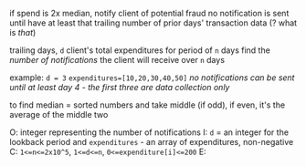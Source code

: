 if spend is 2x median, notify client of potential fraud
no notification is sent until have at least that trailing number of prior days' transaction data (? what is _that_)

trailing days, `d`
client's total expenditures for period of `n` days
find the _number of notifications_ the client will receive over `n` days

example:
`d = 3`
`expenditures=[10,20,30,40,50]`
*no notifications can be sent until _at least_ day 4 - the first three are data collection only*

to find median = sorted numbers and take middle (if odd), if even, it's the average of the middle two


O: integer representing the number of notifications
I: `d` = an integer for the lookback period and `expenditures` - an array of expenditures, non-negative
C: `1<=n<=2x10^5`, `1<=d<=n`, `0<=expenditure[i]<=200`
E: